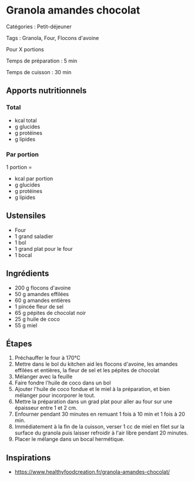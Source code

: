 # Granola amandes chocolat

Catégories : Petit-déjeuner

Tags : Granola, Four, Flocons d'avoine

Pour X portions

Temps de préparation : 5 min

Temps de cuisson : 30 min

## Apports nutritionnels

### Total

*  kcal total
*  g glucides
*  g protéines
*  g lipides

### Par portion

1 portion = 

*  kcal par portion
*  g glucides
*  g protéines
*  g lipides

## Ustensiles

* Four
* 1 grand saladier
* 1 bol
* 1 grand plat pour le four
* 1 bocal

## Ingrédients

* 200 g flocons d'avoine
* 50 g amandes effilées
* 60 g amandes entières
* 1 pincée fleur de sel
* 65 g pépites de chocolat noir
* 25 g huile de coco
* 55 g miel

## Étapes

1. Préchauffer le four à 170°C
2. Mettre dans le bol du kitchen aid les flocons d'avoine, les amandes effilées et entières, la fleur de sel et les pépites de chocolat
3. Mélanger avec la feuille
4. Faire fondre l'huile de coco dans un bol
5. Ajouter l'huile de coco fondue et le miel à la préparation, et bien mélanger pour incorporer le tout. 
6. Mettre la préparation dans un grad plat pour aller au four sur une épaisseur entre 1 et 2 cm.
7. Enfourner pendant 30 minutes en remuant 1 fois à 10 min et 1 fois à 20 min.
8. Immédiatement à la fin de la cuisson, verser 1 cc de miel en filet sur la surface du granola puis laisser refroidir à l'air libre pendant 20 minutes.
9.  Placer le mélange dans un bocal hermétique.

## Inspirations

* https://www.healthyfoodcreation.fr/granola-amandes-chocolat/
